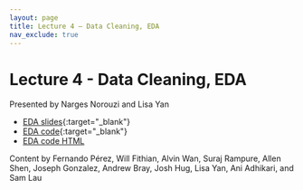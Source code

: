 ```yaml
---
layout: page
title: Lecture 4 – Data Cleaning, EDA
nav_exclude: true
---
```


# Lecture 4 - Data Cleaning, EDA

Presented by Narges Norouzi and Lisa Yan

- [EDA slides](https://docs.google.com/presentation/d/1kHsp7lVCQsAlf-gVL8SySrkp9g7lIITXE-CvSs2Ww8o/edit?usp=sharing){:target="_blank"}
- [EDA code](https://data100.datahub.berkeley.edu/hub/user-redirect/git-pull?repo=https%3A%2F%2Fgithub.com%2FDS-100%2Fsp23&branch=main&urlpath=lab%2Ftree%2Fsp23%2Flecture%2Flec04%2Flec04-eda.ipynb){:target="_blank"}
- [EDA code HTML](../../resources/assets/lectures/lec04/lec04-eda.html)

Content by Fernando Pérez, Will Fithian, Alvin Wan, Suraj Rampure, Allen Shen, Joseph Gonzalez, Andrew Bray, Josh Hug, Lisa Yan, Ani Adhikari, and Sam Lau
